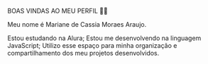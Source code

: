 BOAS VINDAS AO MEU PERFIL 💙💙

Meu nome é Mariane de Cassia Moraes Araujo.

Estou estudando na Alura;
Estou me desenvolvendo na linguagem JavaScript;
Utilizo esse espaço para minha organização e compartilhamento dos meu projetos desenvolvidos.
